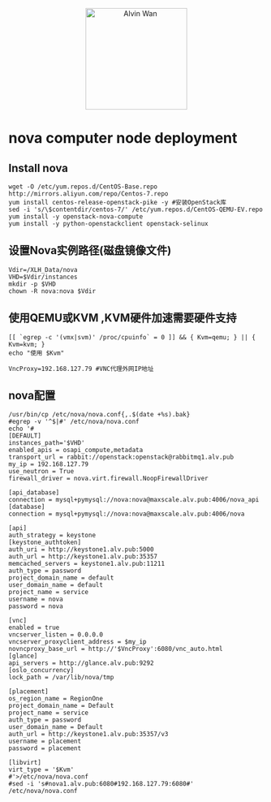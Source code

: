 <p align='center'> <a href='https://github.com/alvinwancn' target="_blank"> <img src='https://github.com/AlvinWanCN/life-record/raw/master/images/etlucency.png' alt='Alvin Wan' width=200></a></p>


# nova computer node deployment



## Install nova

```
wget -O /etc/yum.repos.d/CentOS-Base.repo http://mirrors.aliyun.com/repo/Centos-7.repo
yum install centos-release-openstack-pike -y #安装OpenStack库
sed -i 's/\$contentdir/centos-7/' /etc/yum.repos.d/CentOS-QEMU-EV.repo
yum install -y openstack-nova-compute
yum install -y python-openstackclient openstack-selinux

```


## 设置Nova实例路径(磁盘镜像文件)

```
Vdir=/XLH_Data/nova
VHD=$Vdir/instances
mkdir -p $VHD
chown -R nova:nova $Vdir
```


## 使用QEMU或KVM ,KVM硬件加速需要硬件支持
```
[[ `egrep -c '(vmx|svm)' /proc/cpuinfo` = 0 ]] && { Kvm=qemu; } || { Kvm=kvm; }
echo "使用 $Kvm"
```

```
VncProxy=192.168.127.79 #VNC代理外网IP地址

```

## nova配置

```
/usr/bin/cp /etc/nova/nova.conf{,.$(date +%s).bak}
#egrep -v '^$|#' /etc/nova/nova.conf
echo '#
[DEFAULT]
instances_path='$VHD'
enabled_apis = osapi_compute,metadata
transport_url = rabbit://openstack:openstack@rabbitmq1.alv.pub
my_ip = 192.168.127.79
use_neutron = True
firewall_driver = nova.virt.firewall.NoopFirewallDriver

[api_database]
connection = mysql+pymysql://nova:nova@maxscale.alv.pub:4006/nova_api
[database]
connection = mysql+pymysql://nova:nova@maxscale.alv.pub:4006/nova

[api]
auth_strategy = keystone
[keystone_authtoken]
auth_uri = http://keystone1.alv.pub:5000
auth_url = http://keystone1.alv.pub:35357
memcached_servers = keystone1.alv.pub:11211
auth_type = password
project_domain_name = default
user_domain_name = default
project_name = service
username = nova
password = nova

[vnc]
enabled = true
vncserver_listen = 0.0.0.0
vncserver_proxyclient_address = $my_ip
novncproxy_base_url = http://'$VncProxy':6080/vnc_auto.html
[glance]
api_servers = http://glance.alv.pub:9292
[oslo_concurrency]
lock_path = /var/lib/nova/tmp

[placement]
os_region_name = RegionOne
project_domain_name = Default
project_name = service
auth_type = password
user_domain_name = Default
auth_url = http://keystone1.alv.pub:35357/v3
username = placement
password = placement

[libvirt]
virt_type = '$Kvm'
#'>/etc/nova/nova.conf
#sed -i 's#nova1.alv.pub:6080#192.168.127.79:6080#' /etc/nova/nova.conf
```